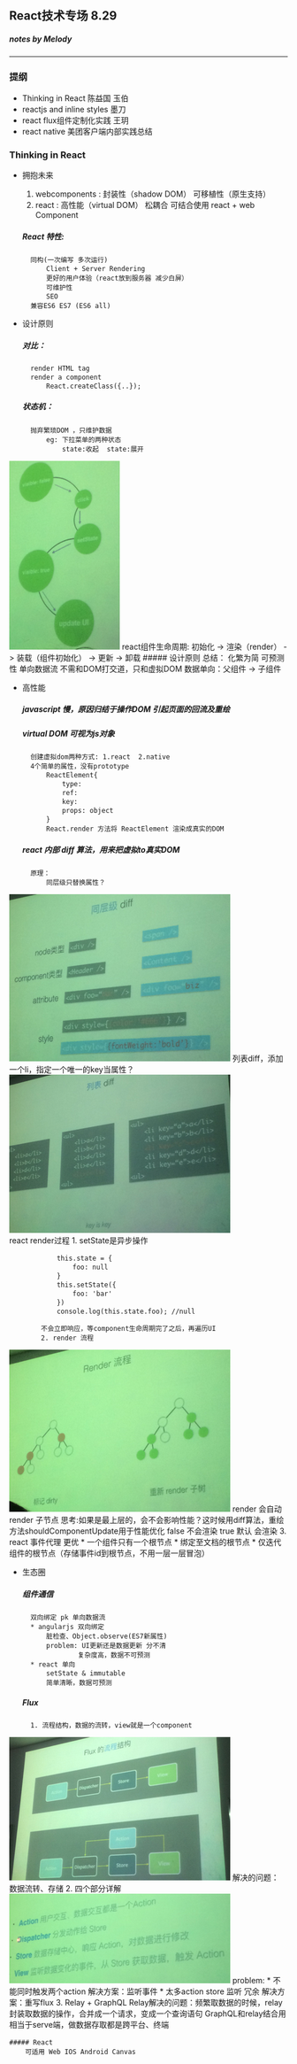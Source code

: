 ## React技术专场 8.29 
##### notes by Melody

---------------


### 提纲
* Thinking in React 陈益国 玉伯
* reactjs and inline styles 墨刀
* react flux组件定制化实践 王玥
* react native  美团客户端内部实践总结


###  Thinking in React

* 拥抱未来
    1. webcomponents : 封装性（shadow DOM） 可移植性（原生支持）
    2. react : 高性能（virtual DOM） 松耦合
    可结合使用 react + web Component

    #####  React 特性: 
        同构(一次编写 多次运行)
            Client + Server Rendering
            更好的用户体验（react放到服务器 减少白屏）
            可维护性
            SEO
        兼容ES6 ES7 (ES6 all)
    
* 设计原则
    ##### 对比：
        render HTML tag
        render a component
            React.createClass({..});

    ##### 状态机：
        抛弃繁琐DOM ，只维护数据
            eg: 下拉菜单的两种状态
                state:收起  state:展开
![图](images/react/IMG_5328.JPG)
        react组件生命周期:
            初始化 -> 渲染（render） -> 装载（组件初始化） -> 更新 -> 卸载
    ##### 设计原则 总结：
        化繁为简 可预测性 单向数据流
        不需和DOM打交道，只和虚拟DOM
        数据单向：父组件 -> 子组件
* 高性能
    ##### javascript 慢，原因归结于操作DOM 引起页面的回流及重绘 
    ##### virtual DOM 可视为js对象 
        创建虚拟dom两种方式: 1.react  2.native
        4个简单的属性，没有prototype 
            ReactElement{
                type:
                ref:
                key:
                props: object
            }
            React.render 方法将 ReactElement 渲染成真实的DOM

    ##### react 内部 diff 算法，用来把虚拟to真实DOM
        原理：
            同层级只替换属性？
![图](/images/react/IMG_5330.JPG)
            列表diff，添加一个li，指定一个唯一的key当属性？
![图](images/react/IMG_5331.JPG)                   
        react render过程
            1. setState是异步操作
````
            this.state = {
                foo: null
            }
            this.setState({
                foo: 'bar'
            })
            console.log(this.state.foo); //null
````
            
            不会立即响应，等component生命周期完了之后，再遍历UI 
            2. render 流程
![图](images/react/IMG_5332.JPG)
                render 会自动render 子节点
                思考:如果是最上层的，会不会影响性能？这时候用diff算法，重绘
                方法shouldComponentUpdate用于性能优化
                    false 不会渲染
                    true 默认 会渲染
            3. react 事件代理 更优
                * 一个组件只有一个根节点
                * 绑定至文档的根节点 
                * 仅迭代组件的根节点（存储事件id到根节点，不用一层一层冒泡）
                
* 生态圈

    ##### 组件通信

        双向绑定 pk 单向数据流
        * angularjs 双向绑定 
            脏检查、Object.observe(ES7新属性) 
            problem: UI更新还是数据更新 分不清
                    复杂度高，数据不可预测
        * react 单向
            setState & immutable
            简单清晰，数据可预测
            
    ##### Flux
    
        1. 流程结构，数据的流转，view就是一个component
![图](images/react/IMG_5333.JPG)
        解决的问题： 数据流转、存储
        2. 四个部分详解
![图](images/react/IMG_5334.JPG)
        problem:
            * 不能同时触发两个action 解决方案：监听事件
            * 太多action store 监听 冗余 解决方案：重写flux
        3. Relay + GraphQL
            Relay解决的问题：频繁取数据的时候，relay封装取数据的操作，合并成一个请求，变成一个查询语句
            GraphQL和relay结合用 相当于serve端，做数据存取都是跨平台、终端
            
    ##### React
        可适用 Web IOS Android Canvas
        























